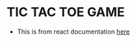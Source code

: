 # TIC TAC TOE GAME
  - This is from react documentation [here](https://reactjs.org/tutorial/tutorial.htm)
